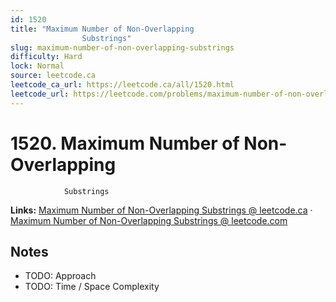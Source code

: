 ```yaml
--- 
id: 1520
title: "Maximum Number of Non-Overlapping
                Substrings"
slug: maximum-number-of-non-overlapping-substrings
difficulty: Hard
lock: Normal
source: leetcode.ca
leetcode_ca_url: https://leetcode.ca/all/1520.html
leetcode_url: https://leetcode.com/problems/maximum-number-of-non-overlapping-substrings/
---
```


# 1520. Maximum Number of Non-Overlapping
                Substrings

**Links:** [Maximum Number of Non-Overlapping
                Substrings @ leetcode.ca](https://leetcode.ca/all/1520.html) · [Maximum Number of Non-Overlapping
                Substrings @ leetcode.com](https://leetcode.com/problems/maximum-number-of-non-overlapping-substrings/)

## Notes
- TODO: Approach
- TODO: Time / Space Complexity
